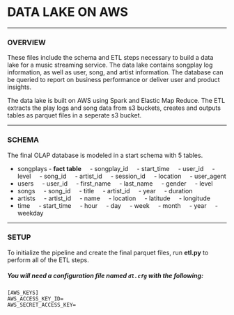 # DATA LAKE ON AWS
___
### OVERVIEW 
These files include the schema and ETL steps necessary to build a data lake for a music streaming service. The data lake contains songplay log information, as well as user, song, and artist information. The database can be queried to report on business performance or deliver user and product insights.  

The data lake is built on AWS using Spark and Elastic Map Reduce. The ETL extracts the play logs and song data from s3 buckets, creates and outputs tables as parquet files in a seperate s3 bucket.  
___
### SCHEMA
The final OLAP database is modeled in a start schema with 5 tables.  
* songplays - **fact table**
    - songplay_id
    - start_time
    - user_id
    - level
    - song_id
    - artist_id
    - session_id
    - location
    - user_agent
* users
    - user_id
    - first_name 
    - last_name 
    - gender
    - level
* songs
    - song_id
    - title
    - artist_id 
    - year 
    - duration
* artists
    - artist_id 
    - name
    - location
    - latitude 
    - longitude
* time
    - start_time 
    - hour
    - day 
    - week 
    - month 
    - year 
    - weekday  
___
### SETUP
To initialize the pipeline and create the final parquet files, run **etl.py** to perform all of the ETL steps.
##### You will need a configuration file named ```dl.cfg``` with the following:
```
[AWS_KEYS]
AWS_ACCESS_KEY_ID=
AWS_SECRET_ACCESS_KEY=

```  